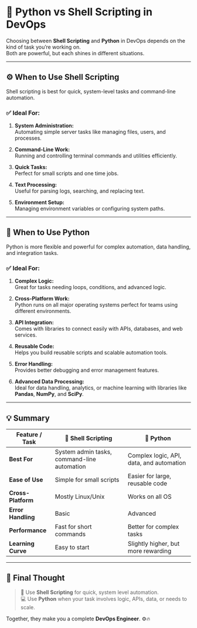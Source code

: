 # 🐍 Python vs Shell Scripting in DevOps

Choosing between **Shell Scripting** and **Python** in DevOps depends on the kind of task you’re working on.  
Both are powerful, but each shines in different situations.  

---

## ⚙️ When to Use **Shell Scripting**
Shell scripting is best for quick, system-level tasks and command-line automation.  

### ✅ Ideal For:
1. **System Administration:**  
   Automating simple server tasks like managing files, users, and processes.  

2. **Command-Line Work:**  
   Running and controlling terminal commands and utilities efficiently.  

3. **Quick Tasks:**  
   Perfect for small scripts and one time jobs.  

4. **Text Processing:**  
   Useful for parsing logs, searching, and replacing text.  

5. **Environment Setup:**  
   Managing environment variables or configuring system paths.  

---

## 🐍 When to Use **Python**
Python is more flexible and powerful for complex automation, data handling, and integration tasks.  

### ✅ Ideal For:
1. **Complex Logic:**  
   Great for tasks needing loops, conditions, and advanced logic.  

2. **Cross-Platform Work:**  
   Python runs on all major operating systems perfect for teams using different environments.  

3. **API Integration:**  
   Comes with libraries to connect easily with APIs, databases, and web services.  

4. **Reusable Code:**  
   Helps you build reusable scripts and scalable automation tools.  

5. **Error Handling:**  
   Provides better debugging and error management features.  

6. **Advanced Data Processing:**  
   Ideal for data handling, analytics, or machine learning with libraries like **Pandas**, **NumPy**, and **SciPy**.  

---

## 💡 Summary

| Feature / Task | 🐚 Shell Scripting | 🐍 Python |
|-----------------|------------------|------------|
| **Best For** | System admin tasks, command-line automation | Complex logic, API, data, and automation |
| **Ease of Use** | Simple for small scripts | Easier for large, reusable code |
| **Cross-Platform** | Mostly Linux/Unix | Works on all OS |
| **Error Handling** | Basic | Advanced |
| **Performance** | Fast for short commands | Better for complex tasks |
| **Learning Curve** | Easy to start | Slightly higher, but more rewarding |

---

## 🚀 Final Thought

> 🧠 Use **Shell Scripting** for quick, system level automation.  
> 💻 Use **Python** when your task involves logic, APIs, data, or needs to scale.  

Together, they make you a complete **DevOps Engineer**. ⚙️🔥
